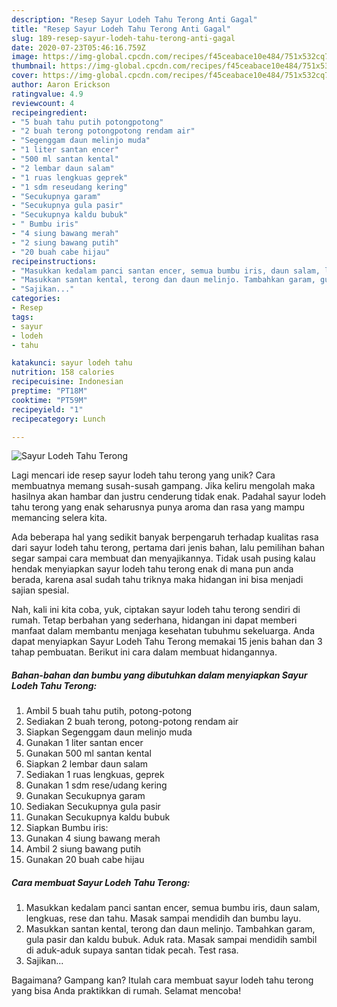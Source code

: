 ```yaml
---
description: "Resep Sayur Lodeh Tahu Terong Anti Gagal"
title: "Resep Sayur Lodeh Tahu Terong Anti Gagal"
slug: 189-resep-sayur-lodeh-tahu-terong-anti-gagal
date: 2020-07-23T05:46:16.759Z
image: https://img-global.cpcdn.com/recipes/f45ceabace10e484/751x532cq70/sayur-lodeh-tahu-terong-foto-resep-utama.jpg
thumbnail: https://img-global.cpcdn.com/recipes/f45ceabace10e484/751x532cq70/sayur-lodeh-tahu-terong-foto-resep-utama.jpg
cover: https://img-global.cpcdn.com/recipes/f45ceabace10e484/751x532cq70/sayur-lodeh-tahu-terong-foto-resep-utama.jpg
author: Aaron Erickson
ratingvalue: 4.9
reviewcount: 4
recipeingredient:
- "5 buah tahu putih potongpotong"
- "2 buah terong potongpotong rendam air"
- "Segenggam daun melinjo muda"
- "1 liter santan encer"
- "500 ml santan kental"
- "2 lembar daun salam"
- "1 ruas lengkuas geprek"
- "1 sdm reseudang kering"
- "Secukupnya garam"
- "Secukupnya gula pasir"
- "Secukupnya kaldu bubuk"
- " Bumbu iris"
- "4 siung bawang merah"
- "2 siung bawang putih"
- "20 buah cabe hijau"
recipeinstructions:
- "Masukkan kedalam panci santan encer, semua bumbu iris, daun salam, lengkuas, rese dan tahu. Masak sampai mendidih dan bumbu layu."
- "Masukkan santan kental, terong dan daun melinjo. Tambahkan garam, gula pasir dan kaldu bubuk. Aduk rata. Masak sampai mendidih sambil di aduk-aduk supaya santan tidak pecah. Test rasa."
- "Sajikan..."
categories:
- Resep
tags:
- sayur
- lodeh
- tahu

katakunci: sayur lodeh tahu 
nutrition: 158 calories
recipecuisine: Indonesian
preptime: "PT18M"
cooktime: "PT59M"
recipeyield: "1"
recipecategory: Lunch

---
```



![Sayur Lodeh Tahu Terong](https://img-global.cpcdn.com/recipes/f45ceabace10e484/751x532cq70/sayur-lodeh-tahu-terong-foto-resep-utama.jpg)

Lagi mencari ide resep sayur lodeh tahu terong yang unik? Cara membuatnya memang susah-susah gampang. Jika keliru mengolah maka hasilnya akan hambar dan justru cenderung tidak enak. Padahal sayur lodeh tahu terong yang enak seharusnya punya aroma dan rasa yang mampu memancing selera kita.



Ada beberapa hal yang sedikit banyak berpengaruh terhadap kualitas rasa dari sayur lodeh tahu terong, pertama dari jenis bahan, lalu pemilihan bahan segar sampai cara membuat dan menyajikannya. Tidak usah pusing kalau hendak menyiapkan sayur lodeh tahu terong enak di mana pun anda berada, karena asal sudah tahu triknya maka hidangan ini bisa menjadi sajian spesial.


Nah, kali ini kita coba, yuk, ciptakan sayur lodeh tahu terong sendiri di rumah. Tetap berbahan yang sederhana, hidangan ini dapat memberi manfaat dalam membantu menjaga kesehatan tubuhmu sekeluarga. Anda dapat menyiapkan Sayur Lodeh Tahu Terong memakai 15 jenis bahan dan 3 tahap pembuatan. Berikut ini cara dalam membuat hidangannya.

<!--inarticleads1-->

##### Bahan-bahan dan bumbu yang dibutuhkan dalam menyiapkan Sayur Lodeh Tahu Terong:

1. Ambil 5 buah tahu putih, potong-potong
1. Sediakan 2 buah terong, potong-potong rendam air
1. Siapkan Segenggam daun melinjo muda
1. Gunakan 1 liter santan encer
1. Gunakan 500 ml santan kental
1. Siapkan 2 lembar daun salam
1. Sediakan 1 ruas lengkuas, geprek
1. Gunakan 1 sdm rese/udang kering
1. Gunakan Secukupnya garam
1. Sediakan Secukupnya gula pasir
1. Gunakan Secukupnya kaldu bubuk
1. Siapkan  Bumbu iris:
1. Gunakan 4 siung bawang merah
1. Ambil 2 siung bawang putih
1. Gunakan 20 buah cabe hijau




<!--inarticleads2-->

##### Cara membuat Sayur Lodeh Tahu Terong:

1. Masukkan kedalam panci santan encer, semua bumbu iris, daun salam, lengkuas, rese dan tahu. Masak sampai mendidih dan bumbu layu.
1. Masukkan santan kental, terong dan daun melinjo. Tambahkan garam, gula pasir dan kaldu bubuk. Aduk rata. Masak sampai mendidih sambil di aduk-aduk supaya santan tidak pecah. Test rasa.
1. Sajikan...




Bagaimana? Gampang kan? Itulah cara membuat sayur lodeh tahu terong yang bisa Anda praktikkan di rumah. Selamat mencoba!
